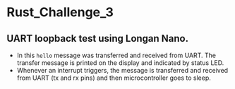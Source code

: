 # Rust_Challenge_3
## UART loopback test using Longan Nano.
- In this `hello` message was transferred and received from UART. The transfer message is printed on the display and indicated by status LED.   
- Whenever an interrupt triggers, the message is transferred and received from UART (tx and rx pins) and then microcontroller goes to sleep.
